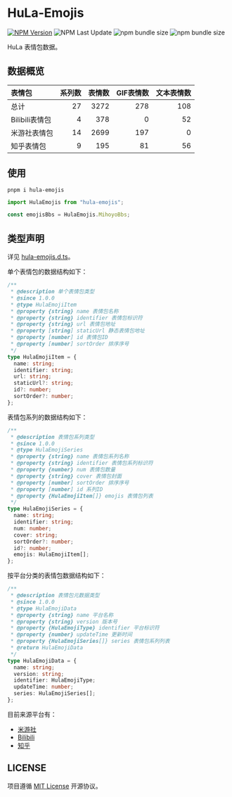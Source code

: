 # HuLa-Emojis

[![NPM Version](https://img.shields.io/npm/v/hula-emojis?style=flat-square)](https://npmjs.org/package/hula-emojis)
![NPM Last Update](https://img.shields.io/npm/last-update/hula-emojis)
![npm bundle size](https://img.shields.io/bundlephobia/min/hula-emojis?style=flat-square)
![npm bundle size](https://img.shields.io/bundlephobia/minzip/hula-emojis?style=flat-square)

HuLa 表情包数据。

## 数据概览

| 表情包         | 系列数 |  表情数 | GIF表情数 | 文本表情数 |
| :---------- | --: | ---: | -----: | ----: |
| 总计          |  27 | 3272 |    278 |   108 |
| Bilibili表情包 |   4 |  378 |      0 |    52 |
| 米游社表情包      |  14 | 2699 |    197 |     0 |
| 知乎表情包       |   9 |  195 |     81 |    56 |

## 使用

```shell
pnpm i hula-emojis
```

```typescript
import HulaEmojis from "hula-emojis";

const emojisBbs = HulaEmojis.MihoyoBbs;
```

## 类型声明

详见 [hula-emojis.d.ts](./hula-emojis.d.ts)。

单个表情包的数据结构如下：

```typescript
/**
 * @description 单个表情包类型
 * @since 1.0.0
 * @type HulaEmojiItem
 * @property {string} name 表情包名称
 * @property {string} identifier 表情包标识符
 * @property {string} url 表情包地址
 * @property [string] staticUrl 静态表情包地址
 * @property [number] id 表情包ID
 * @property [number] sortOrder 排序序号
 */
type HulaEmojiItem = {
  name: string;
  identifier: string;
  url: string;
  staticUrl?: string;
  id?: number;
  sortOrder?: number;
};
```

表情包系列的数据结构如下：

```typescript
/**
 * @description 表情包系列类型
 * @since 1.0.0
 * @type HulaEmojiSeries
 * @property {string} name 表情包系列名称
 * @property {string} identifier 表情包系列标识符
 * @property {number} num 表情包数量
 * @property {string} cover 表情包封面
 * @property [number] sortOrder 排序序号
 * @property [number] id 系列ID
 * @property {HulaEmojiItem[]} emojis 表情包列表
 */
type HulaEmojiSeries = {
  name: string;
  identifier: string;
  num: number;
  cover: string;
  sortOrder?: number;
  id?: number;
  emojis: HulaEmojiItem[];
};
```

按平台分类的表情包数据结构如下：

```typescript
/**
 * @description 表情包元数据类型
 * @since 1.0.0
 * @type HulaEmojiData
 * @property {string} name 平台名称
 * @property {string} version 版本号
 * @property {HulaEmojiType} identifier 平台标识符
 * @property {number} updateTime 更新时间
 * @property {HulaEmojiSeries[]} series 表情包系列列表
 * @return HulaEmojiData
 */
type HulaEmojiData = {
  name: string;
  version: string;
  identifier: HulaEmojiType;
  updateTime: number;
  series: HulaEmojiSeries[];
};
```

目前来源平台有：

- [米游社](https://bbs.mihoyo.com/ys/)
- [Bilibili](https://www.bilibili.com/)
- [知乎](https://www.zhihu.com/)

## LICENSE

项目遵循 [MIT License](./LICENSE.md) 开源协议。
